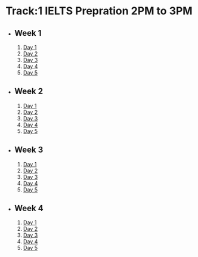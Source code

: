 # Track:1 IELTS Prepration 2PM to 3PM

- ## Week 1

   1. [Day 1](https://www.facebook.com/iCodeguru/videos/482270298058874)
   2. [Day 2](https://www.facebook.com/iCodeguru/videos/390807560461787)
   3. [Day 3](https://www.facebook.com/iCodeguru/videos/3382639711870310)
   4. [Day 4](https://www.facebook.com/iCodeguru/videos/1424429261566657)
   5. [Day 5]()

- ## Week 2

   1. [Day 1](https://www.facebook.com/watch/?v=839547474987204)
   2. [Day 2](https://www.facebook.com/iCodeguru/videos/3945134215722008)
   3. [Day 3](https://www.facebook.com/iCodeguru/videos/1072364877891736)
   4. [Day 4]()
   5. [Day 5](https://www.facebook.com/iCodeguru/videos/1396553074634253)

- ## Week 3

   1. [Day 1](https://www.facebook.com/iCodeguru/videos/329633406842858)
   2. [Day 2](https://www.facebook.com/watch/?v=3674753496168007)
   3. [Day 3](https://www.facebook.com/watch/?v=1051051769437849)
   4. [Day 4](https://www.facebook.com/watch/?v=536314582133594)
   5. [Day 5](https://www.facebook.com/iCodeguru/videos/1487747021865455)

- ## Week 4

   1. [Day 1](https://www.facebook.com/iCodeguru/videos/1669670417228638)
   2. [Day 2](https://www.facebook.com/iCodeguru/videos/8336806499736436)
   3. [Day 3](https://www.facebook.com/iCodeguru/videos/1456859538361800)
   4. [Day 4](https://www.facebook.com/iCodeguru/videos/1031553861855253)
   5. [Day 5](https://www.facebook.com/watch/?v=550923657404188)

<!-- - ## Week 5

   1. [Day 1](https://www.facebook.com/iCodeguru/videos/1047321693539901)
   2. [Day 2]()
   3. [Day 3]()
   4. [Day 4]()
   5. [Day 5]() -->

<!-- - ## Week 

   1. [Day 1]()
   2. [Day 2]()
   3. [Day 3]()
   4. [Day 4]()
   5. [Day 5]() -->